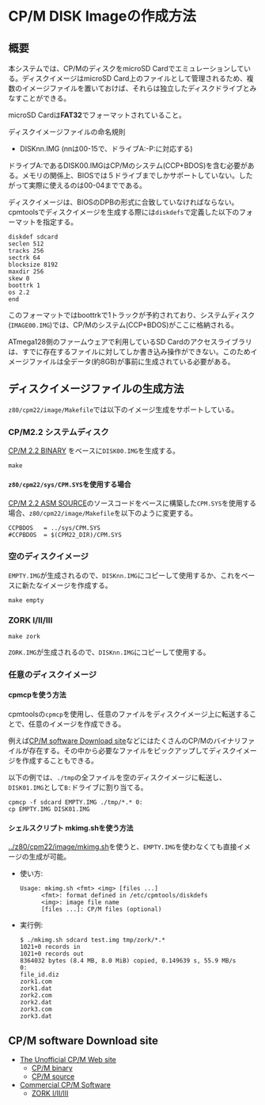 # CP/M DISK Imageの作成方法

## 概要
本システムでは、CP/MのディスクをmicroSD Cardでエミュレーションしている。ディスクイメージはmicroSD Card上のファイルとして管理されるため、複数のイメージファイルを置いておけば、それらは独立したディスクドライブとみなすことができる。

microSD Cardは**FAT32**でフォーマットされていること。

ディスクイメージファイルの命名規則
  - DISKnn.IMG (nnは00-15で、ドライブA:-P:に対応する)

ドライブA:であるDISK00.IMGはCP/Mのシステム(CCP+BDOS)を含む必要がある。メモリの関係上、BIOSでは５ドライブまでしかサポートしていない。したがって実際に使えるのは00-04までである。

ディスクイメージは、BIOSのDPBの形式に合致していなければならない。cpmtoolsでディスクイメージを生成する際には`diskdefs`で定義した以下のフォーマットを指定する。
```
diskdef sdcard
seclen 512
tracks 256
sectrk 64
blocksize 8192
maxdir 256
skew 0
boottrk 1
os 2.2
end
```

このフォーマットではboottrkで1トラックが予約されており、システムディスク(`IMAGE00.IMG`)では、CP/Mのシステム(CCP+BDOS)がここに格納される。


ATmega128側のファームウェアで利用しているSD Cardのアクセスライブラリは、すでに存在するファイルに対してしか書き込み操作ができない。このためイメージファイルは全データ(約8GB)が事前に生成されている必要がある。

## ディスクイメージファイルの生成方法
`z80/cpm22/image/Makefile`では以下のイメージ生成をサポートしている。

### CP/M2.2 システムディスク
[CP/M 2.2 BINARY](http://www.cpm.z80.de/download/cpm22-b.zip)
をベースに`DISK00.IMG`を生成する。
```
make
```
#### `z80/cpm22/sys/CPM.SYS`を使用する場合
[CP/M 2.2 ASM SOURCE](http://www.cpm.z80.de/download/cpm2-asm.zip)のソースコードをベースに構築した`CPM.SYS`を使用する場合、`z80/cpm22/image/Makefile`を以下のように変更する。
```
CCPBDOS   = ../sys/CPM.SYS
#CCPBDOS  = $(CPM22_DIR)/CPM.SYS
```

### 空のディスクイメージ
`EMPTY.IMG`が生成されるので、`DISKnn.IMG`にコピーして使用するか、これをベースに新たなイメージを作成する。
```
make empty
```

### ZORK I/II/III
```
make zork
```
`ZORK.IMG`が生成されるので、`DISKnn.IMG`にコピーして使用する。

### 任意のディスクイメージ
#### cpmcpを使う方法
cpmtoolsの`cpmcp`を使用し、任意のファイルをディスクイメージ上に転送することで、任意のイメージを作成できる。

例えば[CP/M software Download site](#cpm-software-download-site)などにはたくさんのCP/Mのバイナリファイルが存在する。その中から必要なファイルをピックアップしてディスクイメージを作成することもできる。

以下の例では、`./tmp`の全ファイルを空のディスクイメージに転送し、`DISK01.IMG`として`B:`ドライブに割り当てる。
```
cpmcp -f sdcard EMPTY.IMG ./tmp/*.* 0:
cp EMPTY.IMG DISK01.IMG
```

#### シェルスクリプト mkimg.shを使う方法
[../z80/cpm22/image/mkimg.sh](../z80/cpm22/image/mkimg.sh)を使うと、`EMPTY.IMG`を使わなくても直接イメージの生成が可能。
- 使い方:
  ```
  Usage: mkimg.sh <fmt> <img> [files ...]
        <fmt>: format defined in /etc/cpmtools/diskdefs
        <img>: image file name
        [files ...]: CP/M files (optional)
  ```
- 実行例:
  ```
  $ ./mkimg.sh sdcard test.img tmp/zork/*.*
  1021+0 records in
  1021+0 records out
  8364032 bytes (8.4 MB, 8.0 MiB) copied, 0.149639 s, 55.9 MB/s
  0:
  file_id.diz
  zork1.com
  zork1.dat
  zork2.com
  zork2.dat
  zork3.com
  zork3.dat
  ```

## CP/M software Download site
- [The Unofficial CP/M Web site](http://www.cpm.z80.de/)
  - [CP/M binary](http://www.cpm.z80.de/binary.html)
  - [CP/M source](http://www.cpm.z80.de/source.html)
- [Commercial CP/M Software](http://www.retroarchive.org/cpm/)
  - [ZORK I/II/III](http://www.retroarchive.org/cpm/games/zork123_80.zip)
